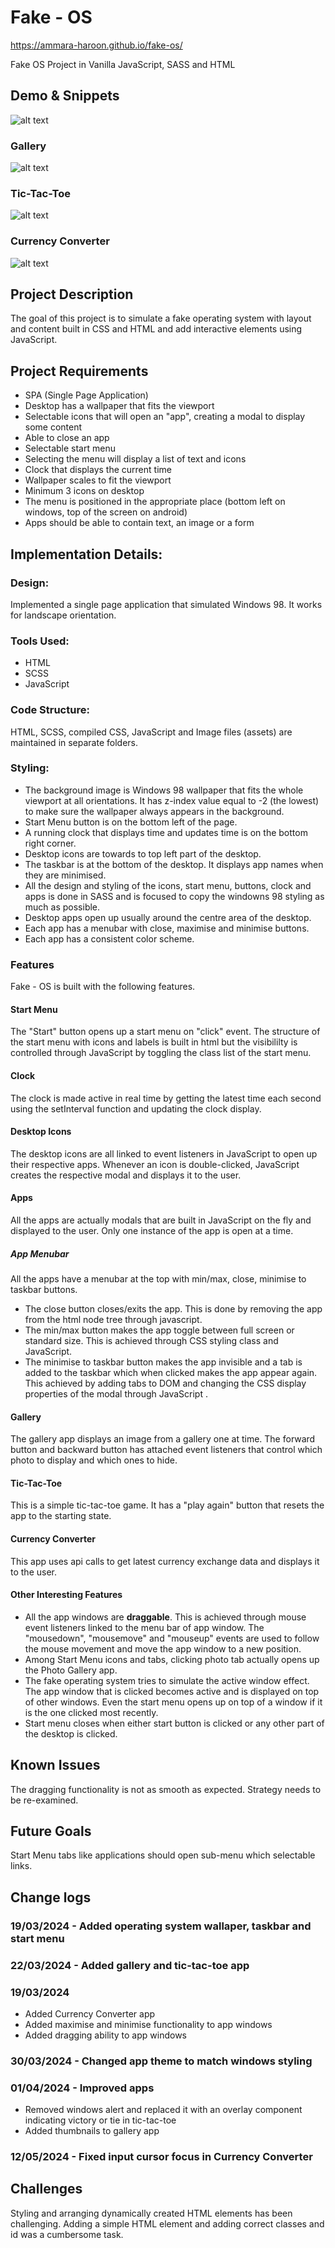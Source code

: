 # Fake - OS
https://ammara-haroon.github.io/fake-os/

Fake OS Project in Vanilla JavaScript, SASS and HTML

## Demo & Snippets
![alt text](image.png)
### Gallery
![alt text](image-1.png)
### Tic-Tac-Toe
![alt text](image-2.png)
### Currency Converter
![alt text](image-3.png)

## Project Description

The goal of this project is to simulate a fake operating system with layout and content built in CSS and HTML and add interactive elements using JavaScript.

## Project Requirements

- SPA (Single Page Application)
- Desktop has a wallpaper that fits the viewport
- Selectable icons
  that will open an "app", creating a modal to display some content
- Able to close an app
- Selectable start menu
- Selecting the menu will display a list of text and icons
- Clock that displays the current time
- Wallpaper scales to fit the viewport
- Minimum 3 icons on desktop
- The menu is positioned in the appropriate place (bottom left on windows, top of the screen on android)
- Apps should be able to contain text, an image or a form

## Implementation Details:

### Design:

Implemented a single page application that simulated Windows 98. It works for landscape orientation.

### Tools Used:

- HTML
- SCSS
- JavaScript

### Code Structure:

HTML, SCSS, compiled CSS, JavaScript and Image files (assets) are maintained in separate folders.

### Styling:

- The background image is Windows 98 wallpaper that fits the whole viewport at all orientations. It has z-index value equal to -2 (the lowest) to make sure the wallpaper always appears in the background.
- Start Menu button is on the bottom left of the page.
- A running clock that displays time and updates time is on the bottom right corner.
- Desktop icons are towards to top left part of the desktop.
- The taskbar is at the bottom of the desktop. It displays app names when they are minimised.
- All the design and styling of the icons, start menu, buttons, clock and apps is done in SASS and is focused to copy the windowns 98 styling as much as possible.
- Desktop apps open up usually around the centre area of the desktop.
- Each app has a menubar with close, maximise and minimise buttons.
- Each app has a consistent color scheme.

### Features

Fake - OS is built with the following features.

#### Start Menu

The "Start" button opens up a start menu on "click" event. The structure of the start menu with icons and labels is built in html but the visibililty is controlled through JavaScript by toggling the class list of the start menu.

#### Clock

The clock is made active in real time by getting the latest time each second using the setInterval function and updating the clock display.

#### Desktop Icons

The desktop icons are all linked to event listeners in JavaScript to open up their respective apps. Whenever an icon is double-clicked, JavaScript creates the respective modal and displays it to the user.

#### Apps

All the apps are actually modals that are built in JavaScript on the fly and displayed to the user. Only one instance of the app is open at a time.

##### App Menubar

All the apps have a menubar at the top with min/max, close, minimise to taskbar buttons.

- The close button closes/exits the app. This is done by removing the app from the html node tree through javascript.
- The min/max button makes the app toggle between full screen or standard size. This is achieved through CSS styling class and JavaScript.
- The minimise to taskbar button makes the app invisible and a tab is added to the taskbar which when clicked makes the app appear again. This achieved by adding tabs to DOM and changing the CSS display properties of the modal through JavaScript .

#### Gallery

The gallery app displays an image from a gallery one at time. The forward button and backward button has attached event listeners that control which photo to display and which ones to hide.

#### Tic-Tac-Toe

This is a simple tic-tac-toe game. It has a "play again" button that resets the app to the starting state.

#### Currency Converter

This app uses api calls to get latest currency exchange data and displays it to the user.

#### Other Interesting Features

- All the app windows are **draggable**. This is achieved through mouse event listeners linked to the menu bar of app window. The "mousedown", "mousemove" and "mouseup" events are used to follow the mouse movement and move the app window to a new position.
- Among Start Menu icons and tabs, clicking photo tab actually opens up the Photo Gallery app.
- The fake operating system tries to simulate the active window effect. The app window that is clicked becomes active and is displayed on top of other windows. Even the start menu opens up on top of a window if it is the one clicked most recently.
- Start menu closes when either start button is clicked or any other part of the desktop is clicked.

## Known Issues
The dragging functionality is not as smooth as expected. Strategy needs to be re-examined.

## Future Goals
Start Menu tabs like applications should open sub-menu which selectable links.

## Change logs

### 19/03/2024 - Added operating system wallaper, taskbar and start menu

### 22/03/2024 - Added gallery and tic-tac-toe app

### 19/03/2024 
- Added Currency Converter app
- Added maximise and minimise functionality to app windows
- Added dragging ability to app windows

### 30/03/2024 - Changed app theme to match windows styling

### 01/04/2024 - Improved apps
- Removed windows alert and replaced it with an overlay component indicating victory or tie in tic-tac-toe
- Added thumbnails to gallery app

### 12/05/2024 - Fixed input cursor focus in Currency Converter

## Challenges
Styling and arranging dynamically created HTML elements has been challenging. Adding a simple HTML element and adding correct classes and id was a cumbersome task.
